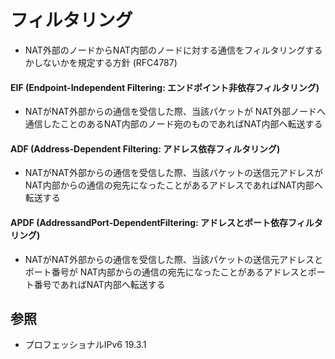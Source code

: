 # フィルタリング
- NAT外部のノードからNAT内部のノードに対する通信をフィルタリングするかしないかを規定する方針 (RFC4787)

#### EIF (Endpoint-Independent Filtering: エンドポイント非依存フィルタリング)
- NATがNAT外部からの通信を受信した際、当該パケットが
  NAT外部ノードへ通信したことのあるNAT内部のノード宛のものであればNAT内部へ転送する

#### ADF (Address-Dependent Filtering: アドレス依存フィルタリング)
- NATがNAT外部からの通信を受信した際、当該パケットの送信元アドレスが
  NAT内部からの通信の宛先になったことがあるアドレスであればNAT内部へ転送する

#### APDF (AddressandPort-DependentFiltering: アドレスとポート依存フィルタリング)
- NATがNAT外部からの通信を受信した際、当該パケットの送信元アドレスとポート番号が
  NAT内部からの通信の宛先になったことがあるアドレスとポート番号であればNAT内部へ転送する

## 参照
- プロフェッショナルIPv6 19.3.1

